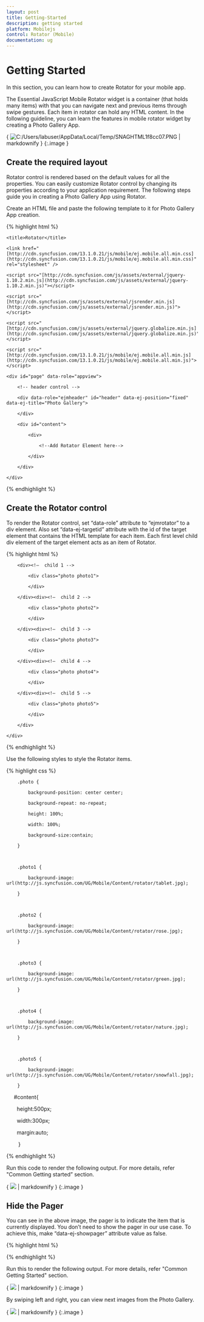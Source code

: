 ```yaml
---
layout: post
title: Getting-Started
description: getting started
platform: Mobilejs
control: Rotator (Mobile)
documentation: ug
---
```


# Getting Started

In this section, you can learn how to create Rotator for your mobile app.

The Essential JavaScript Mobile Rotator widget is a container (that holds many items) with that you can navigate next and previous items through swipe gestures. Each item in rotator can hold any HTML content. In the following guideline, you can learn the features in mobile rotator widget by creating a Photo Gallery App.

{ ![C:/Users/labuser/AppData/Local/Temp/SNAGHTML1f8cc07.PNG](Getting-Started_images/Getting-Started_img1.png) | markdownify }
{:.image }


## Create the required layout

Rotator control is rendered based on the default values for all the properties. You can easily customize Rotator control by changing its properties according to your application requirement. The following steps guide you in creating a Photo Gallery App using Rotator.

Create an HTML file and paste the following template to it for Photo Gallery App creation.

{% highlight html %}

<!DOCTYPE html>

<html>

<head>

    <title>Rotator</title>

    <link href="[http://cdn.syncfusion.com/13.1.0.21/js/mobile/ej.mobile.all.min.css](http://cdn.syncfusion.com/13.1.0.21/js/mobile/ej.mobile.all.min.css)" rel="stylesheet" />

    <script src="[http://cdn.syncfusion.com/js/assets/external/jquery-1.10.2.min.js](http://cdn.syncfusion.com/js/assets/external/jquery-1.10.2.min.js)"></script>

    <script src="[http://cdn.syncfusion.com/js/assets/external/jsrender.min.js](http://cdn.syncfusion.com/js/assets/external/jsrender.min.js)"></script>

    <script src="[http://cdn.syncfusion.com/js/assets/external/jquery.globalize.min.js](http://cdn.syncfusion.com/js/assets/external/jquery.globalize.min.js)"></script>

    <script src="[http://cdn.syncfusion.com/13.1.0.21/js/mobile/ej.mobile.all.min.js](http://cdn.syncfusion.com/13.1.0.21/js/mobile/ej.mobile.all.min.js)"></script>

</head>

<body>

    <div id="page" data-role="appview">

        <!-- header control -->

        <div data-role="ejmheader" id="header" data-ej-position="fixed" data-ej-title="Photo Gallery">

        </div>

        <div id="content">

            <div>

                <!--Add Rotator Element here-->

            </div>

        </div>

    </div>

</body>

</html>





{% endhighlight %}

## Create the Rotator control

To render the Rotator control, set “data-role” attribute to “ejmrotator” to a div element. Also set “data-ej-targetid” attribute with the id of the target element that contains the HTML template for each item. Each first level child div element of the target element acts as an item of Rotator. 



{% highlight html %}

 <div id="rotator" data-role="ejmrotator" data-ej-targetid="rotatorcontent">

 </div>    



<div id="rotatorcontent">

        <div><!—  child 1 -->

            <div class="photo photo1">

            </div>

        </div><div><!—  child 2 -->

            <div class="photo photo2">

            </div>

        </div><div><!—  child 3 -->

            <div class="photo photo3">

            </div>

        </div><div><!—  child 4 -->

            <div class="photo photo4">

            </div>

        </div><div><!—  child 5 -->

            <div class="photo photo5">

            </div>

        </div>

    </div>	





{% endhighlight %}



Use the following styles to style the Rotator items.



{% highlight css %}

        .photo {

            background-position: center center;

            background-repeat: no-repeat;

            height: 100%;

            width: 100%;

            background-size:contain;

        }



        .photo1 {

            background-image: url(http://js.syncfusion.com/UG/Mobile/Content/rotator/tablet.jpg);

        }



        .photo2 {

            background-image: url(http://js.syncfusion.com/UG/Mobile/Content/rotator/rose.jpg);

        }



        .photo3 {

            background-image: url(http://js.syncfusion.com/UG/Mobile/Content/rotator/green.jpg);

        }



        .photo4 {

            background-image: url(http://js.syncfusion.com/UG/Mobile/Content/rotator/nature.jpg);

        }



        .photo5 {

            background-image: url(http://js.syncfusion.com/UG/Mobile/Content/rotator/snowfall.jpg);

        }

     #content{

       height:500px;

       width:300px;

       margin:auto;

        }   





{% endhighlight %}



Run this code to render the following output. For more details, refer "Common Getting started” section.

{ ![](Getting-Started_images/Getting-Started_img2.png) | markdownify }
{:.image }


## Hide the Pager

You can see in the above image, the pager is to indicate the item that is currently displayed. You don’t need to show the pager in our use case. To achieve this, make “data-ej-showpager” attribute value as false.



{% highlight html %}



<div id="rotator" data-role="ejmrotator" data-ej-targetid="rotatorcontent" data-ej-showpager="false">

</div>





{% endhighlight %}



Run this to render the following output. For more details, refer "Common Getting Started" section. 



{ ![](Getting-Started_images/Getting-Started_img3.png) | markdownify }
{:.image }


By swiping left and right, you can view next images from the Photo Gallery.



{ ![](Getting-Started_images/Getting-Started_img4.png) | markdownify }
{:.image }


